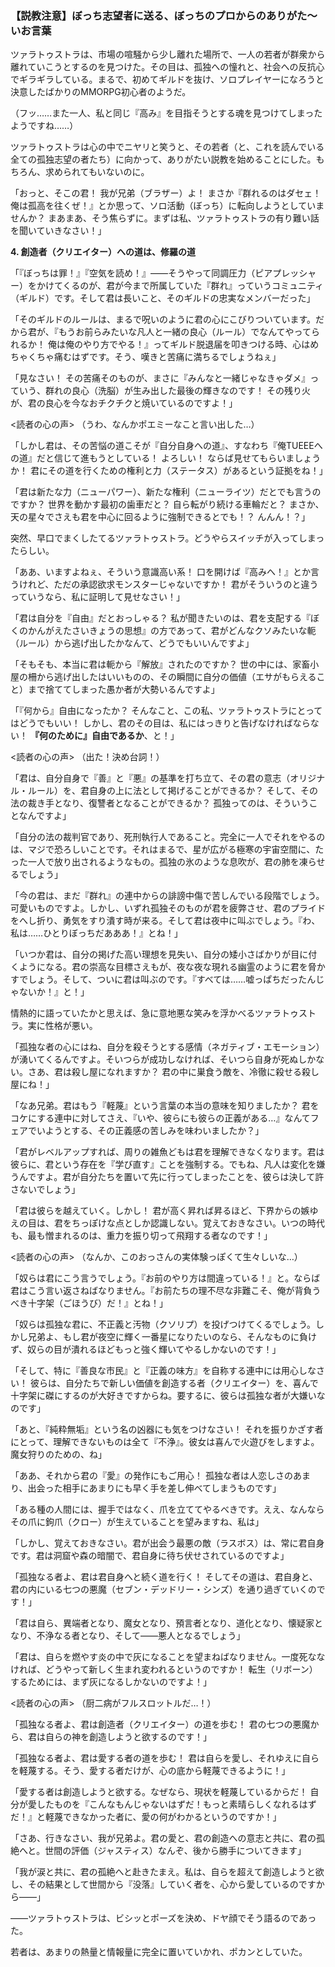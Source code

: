 
### **【説教注意】ぼっち志望者に送る、ぼっちのプロからのありがた～いお言葉**

ツァラトゥストラは、市場の喧騒から少し離れた場所で、一人の若者が群衆から離れていこうとするのを見つけた。その目は、孤独への憧れと、社会への反抗心でギラギラしている。まるで、初めてギルドを抜け、ソロプレイヤーになろうと決意したばかりのMMORPG初心者のようだ。

（フッ……また一人、私と同じ『高み』を目指そうとする魂を見つけてしまったようですね……）

ツァラトゥストラは心の中でニヤリと笑うと、その若者（と、これを読んでいる全ての孤独志望の者たち）に向かって、ありがたい説教を始めることにした。もちろん、求められてもいないのに。

「おっと、そこの君！ 我が兄弟（ブラザー）よ！ まさか『群れるのはダセェ！ 俺は孤高を往くぜ！』とか思って、ソロ活動（ぼっち）に転向しようとしていませんか？ まあまあ、そう焦らずに。まずは私、ツァラトゥストラの有り難い話を聞いていきなさい！」

**4. 創造者（クリエイター）への道は、修羅の道**

「『ぼっちは罪！』『空気を読め！』――そうやって同調圧力（ピアプレッシャー）をかけてくるのが、君が今まで所属していた『群れ』っていうコミュニティ（ギルド）です。そして君は長いこと、そのギルドの忠実なメンバーだった」

「そのギルドのルールは、まるで呪いのように君の心にこびりついています。だから君が、『もうお前らみたいな凡人と一緒の良心（ルール）でなんてやってられるか！ 俺は俺のやり方でやる！』ってギルド脱退届を叩きつける時、心はめちゃくちゃ痛むはずです。そう、嘆きと苦痛に満ちるでしょうねぇ」

「見なさい！ その苦痛そのものが、まさに『みんなと一緒じゃなきゃダメ』っていう、群れの良心（洗脳）が生み出した最後の輝きなのです！ その残り火が、君の良心を今なおチクチクと焼いているのですよ！」

<読者の心の声> （うわ、なんかポエミーなこと言い出した…）

「しかし君は、その苦悩の道こそが『自分自身への道』、すなわち『俺TUEEEへの道』だと信じて進もうとしている！ よろしい！ ならば見せてもらいましょうか！ 君にその道を行くための権利と力（ステータス）があるという証拠をね！」

「君は新たな力（ニューパワー）、新たな権利（ニューライツ）だとでも言うのですか？ 世界を動かす最初の歯車だと？ 自ら転がり続ける車輪だと？ まさか、天の星々でさえも君を中心に回るように強制できるとでも！？ んんん！？」

突然、早口でまくしたてるツァラトゥストラ。どうやらスイッチが入ってしまったらしい。

「ああ、いますよねぇ、そういう意識高い系！ 口を開けば『高みへ！』とか言うけれど、ただの承認欲求モンスターじゃないですか！ 君がそういうのと違うっていうなら、私に証明して見せなさい！」

「君は自分を『自由』だとおっしゃる？ 私が聞きたいのは、君を支配する『ぼくのかんがえたさいきょうの思想』の方であって、君がどんなクソみたいな軛（ルール）から逃げ出したかなんて、どうでもいいんですよ」

「そもそも、本当に君は軛から『解放』されたのですか？ 世の中には、家畜小屋の柵から逃げ出したはいいものの、その瞬間に自分の価値（エサがもらえること）まで捨ててしまった愚か者が大勢いるんですよ」

「『何から』自由になったか？ そんなこと、この私、ツァラトゥストラにとってはどうでもいい！ しかし、君のその目は、私にはっきりと告げなければならない！ **『何のために』自由であるか**、と！」

<読者の心の声> （出た！決め台詞！）

「君は、自分自身で『善』と『悪』の基準を打ち立て、その君の意志（オリジナル・ルール）を、君自身の上に法として掲げることができるか？ そして、その法の裁き手となり、復讐者となることができるか？ 孤独ってのは、そういうことなんですよ」

「自分の法の裁判官であり、死刑執行人であること。完全に一人でそれをやるのは、マジで恐ろしいことです。それはまるで、星が広がる極寒の宇宙空間に、たった一人で放り出されるようなもの。孤独の氷のような息吹が、君の肺を凍らせるでしょう」

「今の君は、まだ『群れ』の連中からの誹謗中傷で苦しんでいる段階でしょう。可愛いものですよ。しかし、いずれ孤独そのものが君を疲弊させ、君のプライドをへし折り、勇気をすり潰す時が来る。そして君は夜中に叫ぶでしょう。『わ、私は……ひとりぼっちだあああ！』とね！」

「いつか君は、自分の掲げた高い理想を見失い、自分の矮小さばかりが目に付くようになる。君の崇高な目標さえもが、夜な夜な現れる幽霊のように君を脅かすでしょう。そして、ついに君は叫ぶのです。『すべては……嘘っぱちだったんじゃないか！』と！」

情熱的に語っていたかと思えば、急に意地悪な笑みを浮かべるツァラトゥストラ。実に性格が悪い。

「孤独な者の心にはね、自分を殺そうとする感情（ネガティブ・エモーション）が湧いてくるんですよ。そいつらが成功しなければ、そいつら自身が死ぬしかない。さあ、君は殺し屋になれますか？ 君の中に巣食う敵を、冷徹に殺せる殺し屋にね！」

「なあ兄弟。君はもう『軽蔑』という言葉の本当の意味を知りましたか？ 君をコケにする連中に対してさえ、『いや、彼らにも彼らの正義がある…』なんてフェアでいようとする、その正義感の苦しみを味わいましたか？」

「君がレベルアップすれば、周りの雑魚どもは君を理解できなくなります。君は彼らに、君という存在を『学び直す』ことを強制する。でもね、凡人は変化を嫌うんですよ。君が自分たちを置いて先に行ってしまったことを、彼らは決して許さないでしょう」

「君は彼らを越えていく。しかし！ 君が高く昇れば昇るほど、下界からの嫉ゆえの目は、君をちっぽけな点としか認識しない。覚えておきなさい。いつの時代も、最も憎まれるのは、重力を振り切って飛翔する者なのです！」

<読者の心の声> （なんか、このおっさんの実体験っぽくて生々しいな…）

「奴らは君にこう言うでしょう。『お前のやり方は間違っている！』と。ならば君はこう言い返さねばなりません。『お前たちの理不尽な非難こそ、俺が背負うべき十字架（ごほうび）だ！』とね！」

「奴らは孤独な君に、不正義と汚物（クソリプ）を投げつけてくるでしょう。しかし兄弟よ、もし君が夜空に輝く一番星になりたいのなら、そんなものに負けず、奴らの目が潰れるほどもっと強く輝いてやるしかないのです！」

「そして、特に『善良な市民』と『正義の味方』を自称する連中には用心しなさい！ 彼らは、自分たちで新しい価値を創造する者（クリエイター）を、喜んで十字架に磔にするのが大好きですからね。要するに、彼らは孤独な者が大嫌いなのです」

「あと、『純粋無垢』という名の凶器にも気をつけなさい！ それを振りかざす者にとって、理解できないものは全て『不浄』。彼女は喜んで火遊びをしますよ。魔女狩りのための、ね」

「ああ、それから君の『愛』の発作にもご用心！ 孤独な者は人恋しさのあまり、出会った相手にあまりにも早く手を差し伸べてしまうものです」

「ある種の人間には、握手ではなく、爪を立ててやるべきです。ええ、なんならその爪に鉤爪（クロー）が生えていることを望みますね、私は」

「しかし、覚えておきなさい。君が出会う最悪の敵（ラスボス）は、常に君自身です。君は洞窟や森の暗闇で、君自身に待ち伏せされているのですよ」

「孤独なる者よ、君は君自身へと続く道を行く！ そしてその道は、君自身と、君の内にいる七つの悪魔（セブン・デッドリー・シンズ）を通り過ぎていくのです！」

「君は自ら、異端者となり、魔女となり、預言者となり、道化となり、懐疑家となり、不浄なる者となり、そして――悪人となるでしょう」

「君は、自らを燃やす炎の中で灰になることを望まねばなりません。一度死ななければ、どうやって新しく生まれ変われるというのですか！ 転生（リボーン）するためには、まず灰になるしかないのですよ！」

<読者の心の声> （厨二病がフルスロットルだ…！）

「孤独なる者よ、君は創造者（クリエイター）の道を歩む！ 君の七つの悪魔から、君は自らの神を創造しようと欲するのです！」

「孤独なる者よ、君は愛する者の道を歩む！ 君は自らを愛し、それゆえに自らを軽蔑する。そう、愛する者だけが、心の底から軽蔑できるように！」

「愛する者は創造しようと欲する。なぜなら、現状を軽蔑しているからだ！ 自分が愛したものを『こんなもんじゃないはずだ！もっと素晴らしくなれるはずだ！』と軽蔑できなかった者に、愛の何がわかるというのですか！」

「さあ、行きなさい、我が兄弟よ。君の愛と、君の創造への意志と共に、君の孤絶へと。世間の評価（ジャスティス）なんぞ、後から勝手についてきます」

「我が涙と共に、君の孤絶へと赴きたまえ。私は、自らを超えて創造しようと欲し、その結果として世間から『没落』していく者を、心から愛しているのですから――」

――ツァラトゥストラは、ビシッとポーズを決め、ドヤ顔でそう語るのであった。

若者は、あまりの熱量と情報量に完全に置いていかれ、ポカンとしていた。
